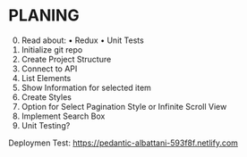 # PLANING
0. Read about:
  • Redux
  • Unit Tests
1. Initialize git repo
2. Create Project Structure
3. Connect to API
4. List Elements
5. Show Information for selected item
6. Create Styles
7. Option for Select Pagination Style or Infinite Scroll View
8. Implement Search Box
9. Unit Testing?

Deploymen Test: https://pedantic-albattani-593f8f.netlify.com
